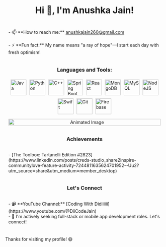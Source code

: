 <h1 align="center">Hi 👋, I'm Anushka Jain!</h1>

<div style="display: flex; flex-direction: column; align-items: center; padding: 10px;">
  <p>
    - 📫 **How to reach me:** <a href="mailto:anushkajain260@gmail.com">anushkajain260@gmail.com</a><br><br>
    - ⚡ **Fun fact:** My name means "a ray of hope"—I start each day with fresh optimism!<br>
  </p>

  <h3>Languages and Tools:</h3>
  <div style="display: flex; flex-wrap: wrap; justify-content: center;">
    <img src="https://cdn.jsdelivr.net/gh/devicons/devicon/icons/java/java-original-wordmark.svg" alt="Java" width="50" height="50" style="margin: 5px;"/>
    <img src="https://cdn.jsdelivr.net/gh/devicons/devicon/icons/python/python-original.svg" alt="Python" width="50" height="50" style="margin: 5px;"/>
    <img src="https://cdn.jsdelivr.net/gh/devicons/devicon/icons/cplusplus/cplusplus-original.svg" alt="C++" width="50" height="50" style="margin: 5px;"/>
    <img src="https://cdn.jsdelivr.net/gh/devicons/devicon/icons/spring/spring-original.svg" alt="Spring Boot" width="50" height="50" style="margin: 5px;"/>
    <img src="https://cdn.jsdelivr.net/gh/devicons/devicon/icons/react/react-original.svg" alt="React" width="50" height="50" style="margin: 5px;"/>
    <img src="https://cdn.jsdelivr.net/gh/devicons/devicon/icons/mongodb/mongodb-original.svg" alt="MongoDB" width="50" height="50" style="margin: 5px;"/>
    <img src="https://cdn.jsdelivr.net/gh/devicons/devicon/icons/mysql/mysql-original.svg" alt="MySQL" width="50" height="50" style="margin: 5px;"/>
    <img src="https://cdn.jsdelivr.net/gh/devicons/devicon/icons/nodejs/nodejs-original.svg" alt="NodeJS" width="50" height="50" style="margin: 5px;"/>
    <img src="https://cdn.jsdelivr.net/gh/devicons/devicon/icons/swift/swift-original.svg" alt="Swift" width="50" height="50" style="margin: 5px;"/>
    <img src="https://cdn.jsdelivr.net/gh/devicons/devicon/icons/git/git-original.svg" alt="Git" width="50" height="50" style="margin: 5px;"/>
    <img src="https://cdn.jsdelivr.net/gh/devicons/devicon/icons/firebase/firebase-plain.svg" alt="Firebase" width="50" height="50" style="margin: 5px;"/>
  </div>

  <div style="text-align: center; padding: 10px; width: 100%;">
    <img src="https://i.pinimg.com/originals/d6/47/b4/d647b456928a2d3672f45cc782a94b35.gif" alt="Animated Image" style="width: 100%; height: auto;"/>
  </div>

  <h3>Achievements</h3>
  <p>
    - [The Toolbox: Tartanelli Edition #2823](https://www.linkedin.com/posts/creds-studio_share2inspire-communitylove-feature-activity-7244811635624701952--Uu2?utm_source=share&utm_medium=member_desktop)
  </p>

  <h3>Let's Connect</h3>
  <p>
    - 📹 **YouTube Channel:** [Coding With Didiiiiii](https://www.youtube.com/@DiiCodeJain)<br>
    - 💼 I'm actively seeking full-stack or mobile app development roles. Let's connect!
  </p>
</div>

<p>Thanks for visiting my profile! 😄</p>
